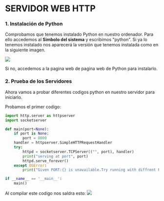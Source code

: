 #  SERVIDOR WEB HTTP
### 1. Instalación de Python
Comprobamos que tenemos instalado Python en nuestro ordenador. Para ello accedemos al <b>Simbolo del sistema</b> y escribimos "python". Si ya lo tenemos instalado nos aparecerá la versión que tenemos 
instalada como en la siguiente imagen.

<image src="https://github.com/jurado17/DAW/blob/main/Practica%20Servidores%20Web%20HTTP/img/Captura%20de%20pantalla%202023-10-20%20104112.png">

Si no, accedemos a la pagina web de pagina web de Python para instalarlo.

### 2. Prueba de los Servidores

Ahora vamos a probar diferentes codigos python en nuestro servidor para iniciarlo.

Probamos el primer codigo:
```python
import http.server as httpserver
import socketserver

def main(port=None):
	if port is None:
		port = 8000
	handler = httpserver.SimpleHTTPRequestHandler
	try:
		httpd = socketserver.TCPServer(("", port), handler)
		print("serving at port", port)
		httpd.serve_forever()
	except OSError:
		print("Given PORT:{} is unavailable.Try running with diffrent PORT Number!".format(port))

if __name__ == '__main__':
	main()
```
Al compilar este codigo nos saldra esto:
<image src="https://github.com/jurado17/DAW/blob/main/Practica%20Servidores%20Web%20HTTP/img/Captura%20de%20pantalla%202023-10-20%20104112.png">
